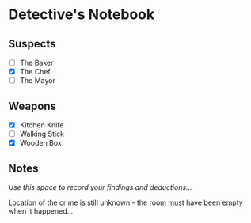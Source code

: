 # Detective's Notebook

## Suspects
- [ ] The Baker
- [x] The Chef
- [ ] The Mayor

## Weapons
- [x] Kitchen Knife
- [ ] Walking Stick
- [x] Wooden Box

## Notes
*Use this space to record your findings and deductions...*

Location of the crime is still unknown - the room must have been empty when it happened...
